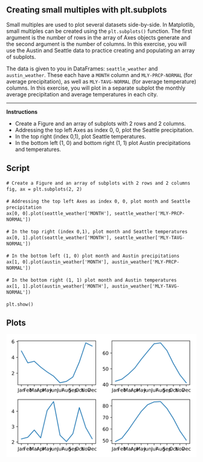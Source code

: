 ## Creating small multiples with plt.subplots

Small multiples are used to plot several datasets side-by-side. In Matplotlib, small multiples can be created using the `plt.subplots()` function. The first argument is the number of rows in the array of Axes objects generate and the second argument is the number of columns. In this exercise, you will use the Austin and Seattle data to practice creating and populating an array of subplots.

The data is given to you in DataFrames: `seattle_weather` and `austin_weather`. These each have a `MONTH` column and `MLY-PRCP-NORMAL` (for average precipitation), as well as `MLY-TAVG-NORMAL` (for average temperature) columns. In this exercise, you will plot in a separate subplot the monthly average precipitation and average temperatures in each city.

<hr>

**Instructions**
* Create a Figure and an array of subplots with 2 rows and 2 columns.
* Addressing the top left Axes as index 0, 0, plot the Seattle precipitation.
* In the top right (index 0,1), plot Seattle temperatures.
* In the bottom left (1, 0) and bottom right (1, 1) plot Austin precipitations and temperatures.

## Script
```
# Create a Figure and an array of subplots with 2 rows and 2 columns
fig, ax = plt.subplots(2, 2)

# Addressing the top left Axes as index 0, 0, plot month and Seattle precipitation
ax[0, 0].plot(seattle_weather['MONTH'], seattle_weather['MLY-PRCP-NORMAL'])

# In the top right (index 0,1), plot month and Seattle temperatures
ax[0, 1].plot(seattle_weather['MONTH'], seattle_weather['MLY-TAVG-NORMAL'])

# In the bottom left (1, 0) plot month and Austin precipitations
ax[1, 0].plot(austin_weather['MONTH'], austin_weather['MLY-PRCP-NORMAL'])

# In the bottom right (1, 1) plot month and Austin temperatures
ax[1, 1].plot(austin_weather['MONTH'], austin_weather['MLY-TAVG-NORMAL'])

plt.show()
```

## Plots
![img](index.svg)